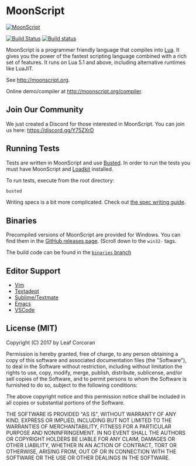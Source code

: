 # MoonScript

[![MoonScript](http://leafo.net/dump/sailormoonscript.png)](http://moonscript.org)

[![Build Status](https://travis-ci.org/leafo/moonscript.svg?branch=master)](https://travis-ci.org/leafo/moonscript) [![Build status](https://ci.appveyor.com/api/projects/status/f5prpi4wvytul290/branch/binaries?svg=true)](https://ci.appveyor.com/project/leafo/moonscript/branch/binaries)


MoonScript is a programmer friendly language that compiles into
[Lua](http://www.lua.org/). It gives you the power of the fastest scripting
language combined with a rich set of features. It runs on Lua 5.1 and above,
including alternative runtimes like LuaJIT.

See <http://moonscript.org>.

Online demo/compiler at <http://moonscript.org/compiler>.

## Join Our Community

We just created a Discord for those interested in MoonScript. You can join us here: <https://discord.gg/Y75ZXrD>

## Running Tests

Tests are written in MoonScript and use [Busted](http://olivinelabs.com/busted/).
In order to run the tests you must have MoonScript and [Loadkit](https://github.com/leafo/loadkit) installed.

To run tests, execute from the root directory:

```bash
busted
```

Writing specs is a bit more complicated. Check out [the spec writing guide](spec/README.md).


## Binaries

Precompiled versions of MoonScript are provided for Windows. You can find them
in the [GitHub releases page](https://github.com/leafo/moonscript/releases).
(Scroll down to the `win32-` tags.

The build code can be found in the [`binaries`
branch](https://github.com/leafo/moonscript/tree/binaries)

## Editor Support

* [Vim](https://github.com/leafo/moonscript-vim)
* [Textadept](https://github.com/leafo/moonscript-textadept)
* [Sublime/Textmate](https://github.com/leafo/moonscript-tmbundle)
* [Emacs](https://github.com/k2052/moonscript-mode)
* [VSCode](https://marketplace.visualstudio.com/items?itemName=Lynxish-Developer.moonscript)

## License (MIT)

Copyright (C) 2017 by Leaf Corcoran

Permission is hereby granted, free of charge, to any person obtaining a copy
of this software and associated documentation files (the "Software"), to deal
in the Software without restriction, including without limitation the rights
to use, copy, modify, merge, publish, distribute, sublicense, and/or sell
copies of the Software, and to permit persons to whom the Software is
furnished to do so, subject to the following conditions:

The above copyright notice and this permission notice shall be included in
all copies or substantial portions of the Software.

THE SOFTWARE IS PROVIDED "AS IS", WITHOUT WARRANTY OF ANY KIND, EXPRESS OR
IMPLIED, INCLUDING BUT NOT LIMITED TO THE WARRANTIES OF MERCHANTABILITY,
FITNESS FOR A PARTICULAR PURPOSE AND NONINFRINGEMENT. IN NO EVENT SHALL THE
AUTHORS OR COPYRIGHT HOLDERS BE LIABLE FOR ANY CLAIM, DAMAGES OR OTHER
LIABILITY, WHETHER IN AN ACTION OF CONTRACT, TORT OR OTHERWISE, ARISING FROM,
OUT OF OR IN CONNECTION WITH THE SOFTWARE OR THE USE OR OTHER DEALINGS IN
THE SOFTWARE.
